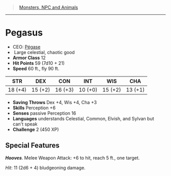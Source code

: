 ﻿---
!MonsterVO
Type: celestial
Size: Large
Alignment: chaotic good
ArmorClass: 12
HitPoints: 59 (7d10 + 21)
Speed: 60 ft., fly 90 ft.
Strength: 18 (+4)
Dexterity: 15 (+2)
Constitution: 16 (+3)
Intelligence: 10 (+0)
Wisdom: 15 (+2)
Charisma: 13 (+1)
SavingThrows: Dex +4, Wis +4, Cha +3
Skills: Perception +6
Senses: passive Perception 16
Languages: understands Celestial, Common, Elvish, and Sylvan but can't speak
Challenge: 2 (450 XP)
Id: monsters_vo.md#pegasus
ParentLink: monsters_vo.md#monsters-npc-and-animals
Name: Pegasus
ParentName: Monsters, NPC and Animals
NameLevel: 1
AltName: '[Pégase](hd_monsters_pegase.md)'
Attributes: {}
---
> [Monsters, NPC and Animals](srd_monsters.md)

---

# Pegasus

- CEO: [Pégase](hd_monsters_pegase.md)
-  Large celestial, chaotic good
- **Armor Class** 12
- **Hit Points** 59 (7d10 + 21)
- **Speed** 60 ft., fly 90 ft.

|STR|DEX|CON|INT|WIS|CHA|
|---|---|---|---|---|---|
|18 (+4)|15 (+2)|16 (+3)|10 (+0)|15 (+2)|13 (+1)|

- **Saving Throws** Dex +4, Wis +4, Cha +3
- **Skills** Perception +6
- **Senses** passive Perception 16
- **Languages** understands Celestial, Common, Elvish, and Sylvan but can't speak
- **Challenge** 2 (450 XP)

## Special Features

**_Hooves_**. Melee Weapon Attack: +6 to hit, reach 5 ft., one target.

_Hit_: 11 (2d6 + 4) bludgeoning damage.

